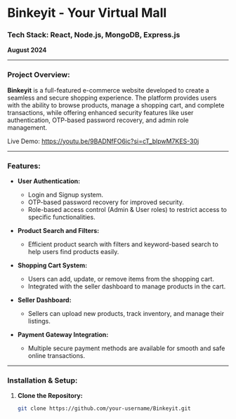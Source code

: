 # **Binkeyit - Your Virtual Mall**

### **Tech Stack:** React, Node.js, MongoDB, Express.js

**August 2024**

---

### **Project Overview:**

**Binkeyit** is a full-featured e-commerce website developed to create a seamless and secure shopping experience. The platform provides users with the ability to browse products, manage a shopping cart, and complete transactions, while offering enhanced security features like user authentication, OTP-based password recovery, and admin role management.

Live Demo: https://youtu.be/9BADNfFO6ic?si=cT_blpwM7KES-30j

---

### **Features:**

- **User Authentication:**
  - Login and Signup system.
  - OTP-based password recovery for improved security.
  - Role-based access control (Admin & User roles) to restrict access to specific functionalities.

- **Product Search and Filters:**
  - Efficient product search with filters and keyword-based search to help users find products easily.

- **Shopping Cart System:**
  - Users can add, update, or remove items from the shopping cart.
  - Integrated with the seller dashboard to manage products in the cart.

- **Seller Dashboard:**
  - Sellers can upload new products, track inventory, and manage their listings.

- **Payment Gateway Integration:**
  - Multiple secure payment methods are available for smooth and safe online transactions.

---

### **Installation & Setup:**

1. **Clone the Repository:**

   ```bash
   git clone https://github.com/your-username/Binkeyit.git
